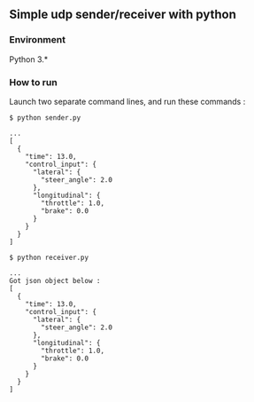## Simple udp sender/receiver with python

### Environment
Python 3.*

### How to run
Launch two separate command lines, and run these commands :

```
$ python sender.py

...
[
  {
    "time": 13.0,
    "control_input": {
      "lateral": {
        "steer_angle": 2.0
      },
      "longitudinal": {
        "throttle": 1.0,
        "brake": 0.0
      }
    }
  }
]

```


```
$ python receiver.py

...
Got json object below : 
[
  {
    "time": 13.0,
    "control_input": {
      "lateral": {
        "steer_angle": 2.0
      },
      "longitudinal": {
        "throttle": 1.0,
        "brake": 0.0
      }
    }
  }
]

```